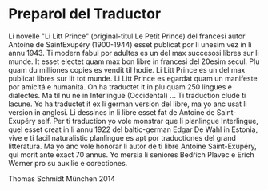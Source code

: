 # Preparol del Traductor

Li novelle "Li Litt Prince" (original-titul Le Petit Prince) del francesi autor Antoine de SaintExupéry (1900-1944) esset publicat por li unesim vez in li annu 1943. Ti modern fabul por adultes
es un del max succesosi libres sur li munde. It esset electet quam max bon libre in francesi del 20esim secul. Plu quam du milliones copies es vendit til hodie. Li Litt Prince es un del max publicat
libres sur lit tot munde.
Li Litt Prince es egardat quam un manifeste por amicitá e humanitá.
On ha traductet it in plu quam 250 lingues e dialectes. Ma til nu ne in Interlingue (Occidental) ...
Ti traduction clude ti lacune. Yo ha traductet it ex li german version del libre, ma yo anc usat li
version in anglesi. Li dessines in li libre esset fat de Antoine de Saint-Exupéry self.
Per ti traduction yo vole monstrar que li planlingue Interlingue, quel esset creat in li annu 1922 del
baltic-german Edgar De Wahl in Estonia, vive e ti facil naturalistic planlingue es apt por
traductiones del grand litteratura.
Ma yo anc vole honorar li autor de ti libre Antoine Saint-Exupéry, qui morit ante exact 70 annus.
Yo mersia li seniores Bedŕich Plavec e Erich Werner pro su auxilie e corectiones.

Thomas Schmidt
München 2014